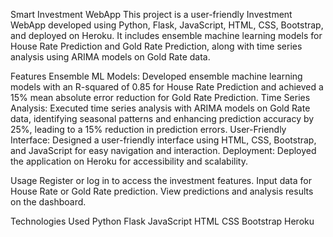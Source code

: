 Smart Investment WebApp
This project is a user-friendly Investment WebApp developed using Python, Flask, JavaScript, HTML, CSS, Bootstrap, and deployed on Heroku. It includes ensemble machine learning models for House Rate Prediction and Gold Rate Prediction, along with time series analysis using ARIMA models on Gold Rate data.

Features
Ensemble ML Models: Developed ensemble machine learning models with an R-squared of 0.85 for House Rate Prediction and achieved a 15% mean absolute error reduction for Gold Rate Prediction.
Time Series Analysis: Executed time series analysis with ARIMA models on Gold Rate data, identifying seasonal patterns and enhancing prediction accuracy by 25%, leading to a 15% reduction in prediction errors.
User-Friendly Interface: Designed a user-friendly interface using HTML, CSS, Bootstrap, and JavaScript for easy navigation and interaction.
Deployment: Deployed the application on Heroku for accessibility and scalability.

Usage
Register or log in to access the investment features.
Input data for House Rate or Gold Rate prediction.
View predictions and analysis results on the dashboard.

Technologies Used
Python
Flask
JavaScript
HTML
CSS
Bootstrap
Heroku
